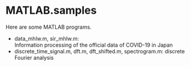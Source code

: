 # MATLAB.samples
Here are some MATLAB programs. 
- data_mhlw.m, sir_mhlw.m:   
  Information processing of the official data of COVID-19 in Japan
- discrete_time_signal.m, dft.m, dft_shifted.m, spectrogram.m: 
  discrete Fourier analysis
